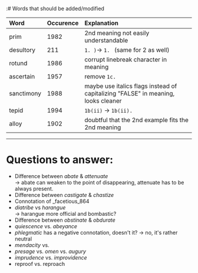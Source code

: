 :# Words that should be added/modified

| Word              | Occurence | Explanation                                                                       |
| :---------------- | :-------- | :----------------------                                                           |
| prim              | 1982      | 2nd meaning not easily understandable                                             |
| desultory         | 211       | `1. )`-> `1. ` (same for 2 as well)                                               |
| rotund            | 1986      | corrupt linebreak character in meaning                                            |
| ascertain         | 1957      | remove `1c.`                                                                      |
| sanctimony        | 1988      | maybe use italics flags instead of capitalizing "FALSE" in meaning, looks cleaner |
| tepid             | 1994      | `1b(ii)` -> `1b(ii).`                                                             |
| alloy             | 1902      | doubtful that the 2nd example fits the 2nd meaning                                |

----

# Questions to answer:

- Difference between _abate_ & _attenuate_<br />
  → abate can weaken to	 the point of disappearing, attenuate has to be always present.
- Difference between _castigate_ & _chastize_
- Connotation of _facetious_864
- _diatribe_ vs _harangue_<br />
  → harangue more official and bombastic?
- Difference between _obstinate_ &  _obdurate_
- _quiescence_ vs. _abeyance_
- _phlegmatic_ has a negative connotation, doesn't it? -> no, it's rather neutral
- _mendacity_ vs.
- _presage_ vs. _omen_ vs. _augury_
- _imprudence_ vs. _improvidence_
- reproof vs. reproach

